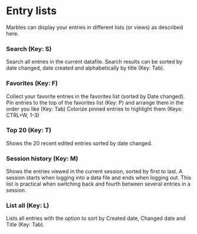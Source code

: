 # Entry lists
Marbles can display your entries in different lists (or views) as described here. 

### Search (Key: S)
Search all entries in the current datafile.
Search results can be sorted by date changed, date created and alphabetically by title (Key: Tab).

### Favorites (Key: F)
Collect your favorite entries in the favorites list (sorted by Date changed).
Pin entries to the top of the favorites list (Key: P) and arrange them in the order you like (Key: Tab)
Colorize pinned entries to highlight them (Keys: CTRL+W, 1-3)

### Top 20 (Key: T)
Shows the 20 recent edited entries sorted by date changed.

### Session history (Key: M)
Shows the entries viewed in the current session, sorted by first to last.
A session starts when logging into a data file and ends when logging out.
This list is practical when switching back and fourth between several entries in a session.

### List all (Key: L)
Lists all entries with the option to sort by Created date, Changed date and Title (Key: Tab).
